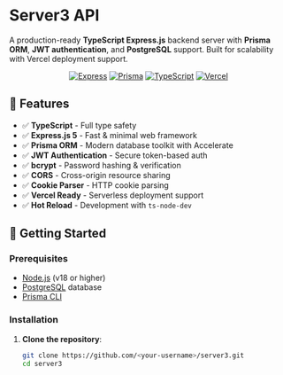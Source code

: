# Server3 API

A production-ready **TypeScript Express.js** backend server with **Prisma ORM**, **JWT authentication**, and **PostgreSQL** support. Built for scalability with Vercel deployment support.

<p align="center">
  <a href="https://expressjs.com/"><img src="https://img.shields.io/badge/Express-5.1.0-brightgreen?logo=express" alt="Express"></a>
  <a href="https://www.prisma.io/"><img src="https://img.shields.io/badge/Prisma-6.17.1-blue?logo=prisma" alt="Prisma"></a>
  <a href="https://www.typescriptlang.org/"><img src="https://img.shields.io/badge/TypeScript-5.9.3-blue?logo=typescript" alt="TypeScript"></a>
  <a href="https://vercel.com/"><img src="https://img.shields.io/badge/Vercel-Ready-orange?logo=vercel" alt="Vercel"></a>
</p>

## 🚀 Features

- ✅ **TypeScript** - Full type safety
- ✅ **Express.js 5** - Fast & minimal web framework
- ✅ **Prisma ORM** - Modern database toolkit with Accelerate
- ✅ **JWT Authentication** - Secure token-based auth
- ✅ **bcrypt** - Password hashing & verification
- ✅ **CORS** - Cross-origin resource sharing
- ✅ **Cookie Parser** - HTTP cookie parsing
- ✅ **Vercel Ready** - Serverless deployment support
- ✅ **Hot Reload** - Development with `ts-node-dev`

## 🚀 Getting Started

### Prerequisites
- [Node.js](https://nodejs.org/) (v18 or higher)
- [PostgreSQL](https://www.postgresql.org/) database
- [Prisma CLI](https://www.prisma.io/docs/getting-started/setup-prisma/start-from-scratch/relational-databases-typescript-postgresql)

### Installation

1. **Clone the repository**:
   ```bash
   git clone https://github.com/<your-username>/server3.git
   cd server3
